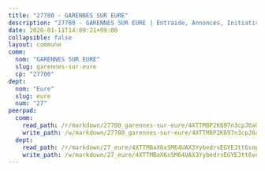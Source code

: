 ```yaml
---
title: "27780 - GARENNES SUR EURE"
description: "27780 - GARENNES SUR EURE | Entraide, Annonces, Initiatives"
date: 2020-01-11T14:09:21+09:00
collapsible: false
layout: commune
comm:
  nom: "GARENNES SUR EURE"
  slug: garennes-sur-eure
  cp: "27780"
dept:
  nom: "Eure"
  slug: eure
  num: "27"
peerpad:
  comm:
    read_path: /r/markdown/27780_garennes-sur-eure/4XTTM8P2K697n3cpJ6aUeR4rtUaSNGozo6Xu26tvpdhYDkjXG
    write_path: /w/markdown/27780_garennes-sur-eure/4XTTM8P2K697n3cpJ6aUeR4rtUaSNGozo6Xu26tvpdhYDkjXG-K3TgUrxD2oiiHNWGwFKw4mybm2wdaeSdhhqayhnpKJmBkcD1CP2J1FXT7jLxBTmFfE3zjNjdDLJd93z8NrhMf7uQUZXk4MeLhYUgchgMe8jqWGLDFCXG6Db98wQFS9pDev1VrLN6
  dept:
    read_path: /r/markdown/27_eure/4XTTMBaX6xSM64UAX3YybedrsEGYEJtt6vopdQsPEFtGijgwg
    write_path: /w/markdown/27_eure/4XTTMBaX6xSM64UAX3YybedrsEGYEJtt6vopdQsPEFtGijgwg-K3TgUmjy61Gu7ZFzjoVmiacXP2Rc4pq6sxVCYUX3mFQZWQw9yCKsEoAMagtuW4jJTYhK96DsWW4cPmZLagvQNZ34BscGcu4btrtJibt18c1mpqofaWe6Q3RartDiuMTjY7NrsH4r
---
```


